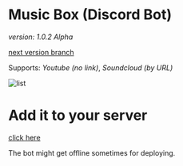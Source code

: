 # Music Box (Discord Bot)

_version: 1.0.2 Alpha_

[next version branch](https://github.com/daviddev16/java-musicbox/tree/Development)

Supports: _Youtube (no link)_, _Soundcloud (by URL)_

![list](https://i.imgur.com/T2ldUwI.png)


# Add it to your server 

[click here](https://discord.com/api/oauth2/authorize?client_id=892542872811884584&permissions=414467869760&scope=bot)

The bot might get offline sometimes for deploying.

